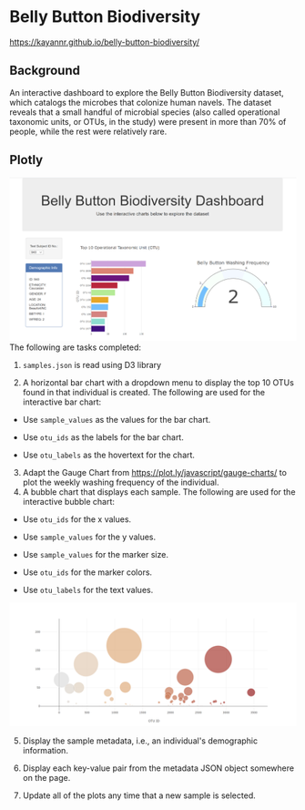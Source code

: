# Belly Button Biodiversity

https://kayannr.github.io/belly-button-biodiversity/

## Background
An interactive dashboard to explore the Belly Button Biodiversity dataset, which catalogs the microbes that colonize human navels. The dataset reveals that a small handful of microbial species (also called operational taxonomic units, or OTUs, in the study) were present in more than 70% of people, while the rest were relatively rare.

## Plotly
 ![bar Chart](Images/1.PNG)
The following are tasks completed: 
1.  `samples.json` is read using D3 library

2. A horizontal bar chart with a dropdown menu to display the top 10 OTUs found in that individual is created. The following are used for the interactive bar chart: 

* Use `sample_values` as the values for the bar chart.

* Use `otu_ids` as the labels for the bar chart.

* Use `otu_labels` as the hovertext for the chart.
3. Adapt the Gauge Chart from <https://plot.ly/javascript/gauge-charts/> to plot the weekly washing frequency of the individual.
4. A bubble chart that displays each sample. The following are used for the interactive bubble chart: 

* Use `otu_ids` for the x values.

* Use `sample_values` for the y values.

* Use `sample_values` for the marker size.

* Use `otu_ids` for the marker colors.

* Use `otu_labels` for the text values.

![Bubble Chart](Images/2.PNG)

5. Display the sample metadata, i.e., an individual's demographic information.

6. Display each key-value pair from the metadata JSON object somewhere on the page.

7. Update all of the plots any time that a new sample is selected.

